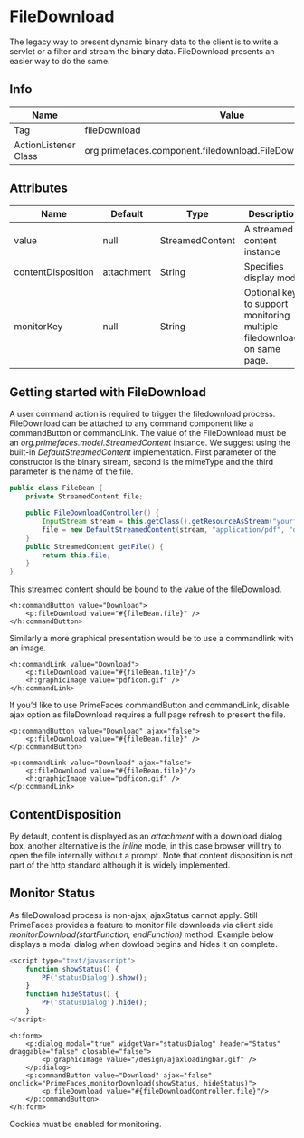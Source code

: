 # FileDownload

The legacy way to present dynamic binary data to the client is to write a servlet or a filter and
stream the binary data. FileDownload presents an easier way to do the same.

## Info

| Name | Value |
| --- | --- |
| Tag | fileDownload
| ActionListener Class | org.primefaces.component.filedownload.FileDownloadActionListener

## Attributes

| Name | Default | Type | Description | 
| --- | --- | --- | --- |
| value | null | StreamedContent | A streamed content instance
| contentDisposition | attachment | String | Specifies display mode.
| monitorKey | null | String | Optional key to support monitoring multiple filedownloads on same page.

## Getting started with FileDownload
A user command action is required to trigger the filedownload process. FileDownload can be
attached to any command component like a commandButton or commandLink. The value of the
FileDownload must be an _org.primefaces.model.StreamedContent_ instance. We suggest using the
built-in _DefaultStreamedContent_ implementation. First parameter of the constructor is the binary
stream, second is the mimeType and the third parameter is the name of the file.

```java
public class FileBean {
    private StreamedContent file;

    public FileDownloadController() {
        InputStream stream = this.getClass().getResourceAsStream("yourfile.pdf");
        file = new DefaultStreamedContent(stream, "application/pdf", "downloaded_file.pdf");
    }
    public StreamedContent getFile() {
        return this.file;
    }
}
```
This streamed content should be bound to the value of the fileDownload.

```xhtml
<h:commandButton value="Download">
    <p:fileDownload value="#{fileBean.file}" />
</h:commandButton>
```

Similarly a more graphical presentation would be to use a commandlink with an image.

```xhtml
<h:commandLink value="Download">
    <p:fileDownload value="#{fileBean.file}"/>
    <h:graphicImage value="pdficon.gif" />
</h:commandLink>
```
If you’d like to use PrimeFaces commandButton and commandLink, disable ajax option as
fileDownload requires a full page refresh to present the file.

```xhtml
<p:commandButton value="Download" ajax="false">
    <p:fileDownload value="#{fileBean.file}" />
</p:commandButton>
```
```xhtml
<p:commandLink value="Download" ajax="false">
    <p:fileDownload value="#{fileBean.file}"/>
    <h:graphicImage value="pdficon.gif" />
</p:commandLink>
```
## ContentDisposition
By default, content is displayed as an _attachment_ with a download dialog box, another alternative is
the _inline_ mode, in this case browser will try to open the file internally without a prompt. Note that
content disposition is not part of the http standard although it is widely implemented.

## Monitor Status
As fileDownload process is non-ajax, ajaxStatus cannot apply. Still PrimeFaces provides a feature
to monitor file downloads via client side _monitorDownload(startFunction, endFunction)_ method.
Example below displays a modal dialog when dowload begins and hides it on complete.

```js
<script type="text/javascript">
    function showStatus() {
        PF('statusDialog').show();
    }
    function hideStatus() {
        PF('statusDialog').hide();
    }
</script>
```

```xhtml
<h:form>
    <p:dialog modal="true" widgetVar="statusDialog" header="Status" draggable="false" closable="false">
        <p:graphicImage value="/design/ajaxloadingbar.gif" />
    </p:dialog>
    <p:commandButton value="Download" ajax="false" onclick="PrimeFaces.monitorDownload(showStatus, hideStatus)">
        <p:fileDownload value="#{fileDownloadController.file}"/>
    </p:commandButton>
</h:form>
```
Cookies must be enabled for monitoring.
